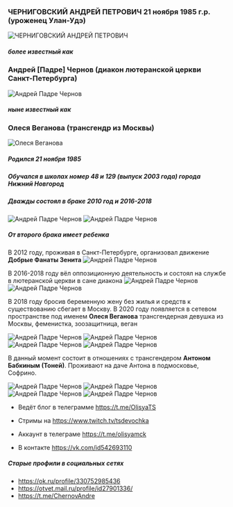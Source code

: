 ### ЧЕРНИГОВСКИЙ АНДРЕЙ ПЕТРОВИЧ 21 ноября 1985 г.р. (уроженец Улан-Удэ)
![ЧЕРНИГОВСКИЙ АНДРЕЙ ПЕТРОВИЧ](https://sun9-2.userapi.com/ufzZmUmeui5oLmH9aa56HYWCBXELYiyMTZc2Gg/bWVwcq1C2r4.jpg)
##### более известный как
### Андрей [Падре] Чернов (диакон лютеранской церкви Санкт-Петербурга)
![Андрей Падре Чернов](https://sun9-66.userapi.com/2FGiiM-K6Jo7c0f9AnZKyKiw3J99ZIU3Dz9cjw/XoFl5dHLSv8.jpg)
##### ныне известный как
### Олеся Веганова (трансгендр из Москвы)
![Олеся Веганова](https://sun9-54.userapi.com/Um1yN7oZQHAuuShSuMI-bukfVEIc--3B-yLZ8g/nZOnPoztTOE.jpg)

##### Родился 21 ноября 1985 
##### Обучался в школах номер 48 и 129 (выпуск 2003 года) города Нижний Новгород
##### Дважды состоял в браке 2010 год и 2016-2018
![Андрей Падре Чернов](https://i.mycdn.me/i?r=AyH4iRPQ2q0otWIFepML2LxRyUL1hj4VRKygCFoj3dVLmw)
![Андрей Падре Чернов](https://sun9-55.userapi.com/fTw6t-vsXbWvgBlc_hpNaEV8UC-ajBjj6LxzwA/dZ-0TvguR64.jpg)
##### От второго брака имеет ребенка

 В 2012 году, проживая в Санкт-Петербурге, организовал движение **Добрые Фанаты Зенита**
![Андрей Падре Чернов](https://sun9-25.userapi.com/XmhqcNVKJrbkilbFCKHbxsKBASlJ9_RkizKSIA/5Jy94Wrkq9A.jpg)

В 2016-2018 году вёл оппозиционную деятельность и состоял на службе в лютеранской церкви в сане диакона
![Андрей Падре Чернов](https://sun9-28.userapi.com/TTOGzg4wv5wZzK1GWIgmeXAMUZJjmSh8xKLl6A/dU455S2l1vA.jpg)
![Андрей Падре Чернов](https://sun9-52.userapi.com/52wYMUhaHs7k0zXnVBepbB2tDD8E9BKQlBjLrw/xY2xl16QY4E.jpg)

В 2018 году бросив беременную жену без жилья и средств к существованию сбегает в Москву. В 2020 году появляется в сетевом пространстве под именем **Олеся Веганова** трансгендерная девушка из Москвы, феменистка, зоозащитница, веган

![Андрей Падре Чернов](https://sun9-40.userapi.com/6f3CelYU8Mf41ImhQ6PJezJOmhsjmHJUssL5cg/C5cnWskiJro.jpg)
![Андрей Падре Чернов](https://sun9-56.userapi.com/y9qpVACfAFaQOUDuHqXrHswlWekO7ul-nqvhnw/nceM4X4PJhw.jpg)
![Андрей Падре Чернов](https://sun9-8.userapi.com/PLnyxgr-A2UZQCQTUs3M5m0DbcomPry4oFVLzQ/DI_ybZCO-L0.jpg)
![Андрей Падре Чернов](https://sun9-73.userapi.com/ANcVPwK8i0Z4aj00eL-McTXl1U87IB95vXq90w/KIJHiWZ1ZrM.jpg)

В данный момент состоит в отношениях с трансгендером **Антоном Бабкиным (Тоней)**. Проживают на даче Антона в подмосковье, Софрино.

![Андрей Падре Чернов](https://sun9-11.userapi.com/gyCK_5V8PYn-xUjXzXWW8OuAMMZT4uGw7Ohvxw/f4Z5KAIazDA.jpg)
![Андрей Падре Чернов](https://sun9-48.userapi.com/eE-mJp0u6TT9C9NNT5wL5nlKXq3R39mYfmXJmA/xAWRUnrfFBU.jpg)
![Андрей Падре Чернов](https://sun9-15.userapi.com/uq65MKxVwAtSQid7_RsOUOTDc1yvMIrrjSa2Ng/NQotEMDQqoU.jpg)
![Андрей Падре Чернов](https://sun9-26.userapi.com/5dGlX0Cosyg0KyEzRPbOa2Q7kUhop0rsxSSgqg/SFqt-B-7a6s.jpg)

- Ведёт блог в телеграмме https://t.me/OlisyaTS
- Стримы на https://www.twitch.tv/tsdevochka

- Аккаунт в телеграме https://t.me/olisyamck
- В контакте https://vk.com/id542693110

##### Старые профили в социальных сетях
- https://ok.ru/profile/330752985436
- https://otvet.mail.ru/profile/id27901336/
- https://t.me/ChernovAndre 
